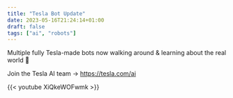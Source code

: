```yaml
---
title: "Tesla Bot Update"
date: 2023-05-16T21:24:14+01:00
draft: false
tags: ["ai", "robots"]
---
```

Multiple fully Tesla-made bots now walking around & learning about the real world 🤖

Join the Tesla AI team → https://tesla.com/ai

{{< youtube XiQkeWOFwmk >}}
